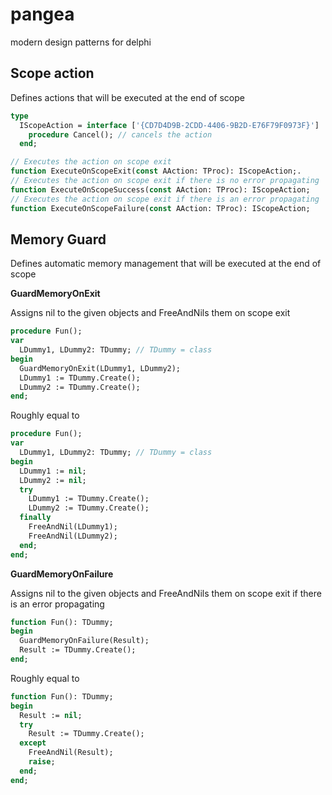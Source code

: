 # pangea
modern design patterns for delphi

## Scope action

Defines actions that will be executed at the end of scope

```pascal
type
  IScopeAction = interface ['{CD7D4D9B-2CDD-4406-9B2D-E76F79F0973F}']
    procedure Cancel(); // cancels the action
  end;

// Executes the action on scope exit
function ExecuteOnScopeExit(const AAction: TProc): IScopeAction;.
// Executes the action on scope exit if there is no error propagating 
function ExecuteOnScopeSuccess(const AAction: TProc): IScopeAction;
// Executes the action on scope exit if there is an error propagating 
function ExecuteOnScopeFailure(const AAction: TProc): IScopeAction;  
```

## Memory Guard

Defines automatic memory management that will be executed at the end of scope

**GuardMemoryOnExit**

Assigns nil to the given objects and FreeAndNils them on scope exit
```pascal
procedure Fun();
var
  LDummy1, LDummy2: TDummy; // TDummy = class
begin
  GuardMemoryOnExit(LDummy1, LDummy2);
  LDummy1 := TDummy.Create();
  LDummy2 := TDummy.Create();
end;
```
Roughly equal to
```pascal
procedure Fun();
var
  LDummy1, LDummy2: TDummy; // TDummy = class
begin
  LDummy1 := nil;
  LDummy2 := nil;
  try
    LDummy1 := TDummy.Create();
    LDummy2 := TDummy.Create();
  finally
    FreeAndNil(LDummy1);
    FreeAndNil(LDummy2);   
  end;
end;
```

**GuardMemoryOnFailure**

Assigns nil to the given objects and FreeAndNils them on scope exit if there is an error propagating
```pascal
function Fun(): TDummy;
begin
  GuardMemoryOnFailure(Result);
  Result := TDummy.Create();
end;
```
Roughly equal to
```pascal
function Fun(): TDummy;
begin
  Result := nil;
  try
    Result := TDummy.Create();
  except
    FreeAndNil(Result);
    raise;
  end;
end;
```
